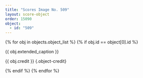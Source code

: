 ```yaml
---
title: "Scores Image No. 509"
layout: score-object
order: 15090
object:
  - id: "509"
---
```


{% for obj in objects.object_list %}
{% if obj.id == object[0].id %}

{{ obj.extended_caption }}

{{ obj.credit }} {.object-credit}

{% endif %}
{% endfor %}

